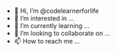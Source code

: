 - 👋 Hi, I’m @codelearnerforlife
- 👀 I’m interested in ...
- 🌱 I’m currently learning ...
- 💞️ I’m looking to collaborate on ...
- 📫 How to reach me ...

<!---
codelearnerforlife/codelearnerforlife is a ✨ special ✨ repository because its `README.md` (this file) appears on your GitHub profile.
You can click the Preview link to take a look at your changes.
--->
